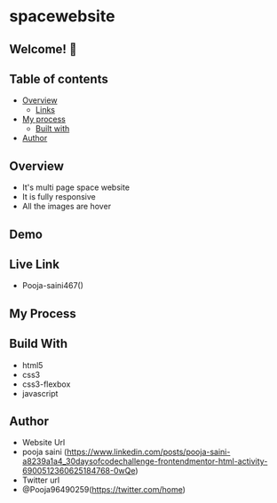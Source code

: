 # spacewebsite

## Welcome! 👋

## Table of contents

- [Overview](#overview)
  - [Links](#links)
- [My process](#my-process)
  - [Built with](#built-with)
- [Author](#author)

## Overview 
- It's multi page space website
- It is fully responsive
- All the images are hover


## Demo

 


## Live Link
- Pooja-saini467()


## My Process
## Build With
- html5
- css3
- css3-flexbox
- javascript

## Author
- Website Url
- pooja saini (https://www.linkedin.com/posts/pooja-saini-a8239a1a4_30daysofcodechallenge-frontendmentor-html-activity-6900512360625184768-0wQe)
- Twitter url
- @Pooja96490259(https://twitter.com/home)

